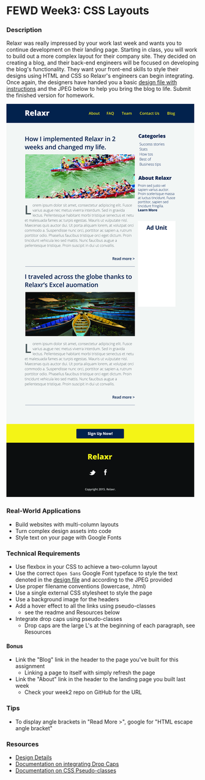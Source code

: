 # FEWD Week3: CSS Layouts

### Description

Relaxr was really impressed by your work last week and wants you to continue development on their landing page. Starting in class, you will work to build out a more complex layout for their company site. They decided on creating a blog, and their back-end engineers will be focused on developing the blog's functionality. They want your front-end skills to style their designs using HTML and CSS so Relaxr's engineers can begin integrating. Once again, the designers have handed you a basic [design file with instructions](starting_materials/readme) and the JPEG below to help you bring the blog to life. Submit the finished version for homework.

![Relaxr Blog](starting_materials/relaxr_blog.jpg)

### Real-World Applications

- Build websites with multi-column layouts
- Turn complex design assets into code
- Style text on your page with Google Fonts

### Technical Requirements

- Use flexbox in your CSS to achieve a two-column layout
- Use the correct ```Open Sans``` Google Font typeface to style the text denoted in the [design file](starting_materials/readme) and according to the JPEG provided
- Use proper filename conventions (lowercase, .html)
- Use a single external CSS stylesheet to style the page
- Use a background image for the headers
- Add a hover effect to all the links using pseudo-classes
  - see the readme and Resources below
- Integrate drop caps using pseudo-classes
  - Drop caps are the large L's at the beginning of each paragraph, see Resources

#### Bonus

- Link the "Blog" link in the header to the page you've built for this assignment
  - Linking a page to itself with simply refresh the page
- Link the "About" link in the header to the landing page you built last week
  - Check your week2 repo on GitHub for the URL

### Tips

- To display angle brackets in "Read More >", google for "HTML escape angle bracket"

### Resources

- [Design Details](starting_materials/)
- [Documentation on integrating Drop Caps](https://css-tricks.com/snippets/css/drop-caps/)
- [Documentation on CSS Pseudo-classes](http://www.w3schools.com/CSS/CSS_pseudo_classes.asp)
